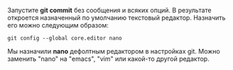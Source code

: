 Запустите **git commit** без сообщения и всяких опций. В результате откроется назначенный по умолчанию текстовый редактор. Назначить его можно следующим образом:
```bash=TypeScript
git config --global core.editor nano
```
Мы назначили **nano** дефолтным редактором в настройках git. Можно заменить "nano" на "emacs", "vim" или какой-то другой редактор.